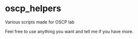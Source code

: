 # oscp_helpers

Various scripts made for OSCP lab

Feel free to use anything you want and tell me if you have more.
